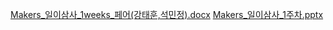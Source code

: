 [Makers_일이삼사_1weeks_페어(강태훈,석민정).docx](https://github.com/sejongsmarcle/2023_Summer_Makers_Day/files/12083140/Makers_._1weeks_.docx)
[Makers_일이삼사_1주차.pptx](https://github.com/sejongsmarcle/2023_Summer_Makers_Day/files/12083141/Makers_._1.pptx)
